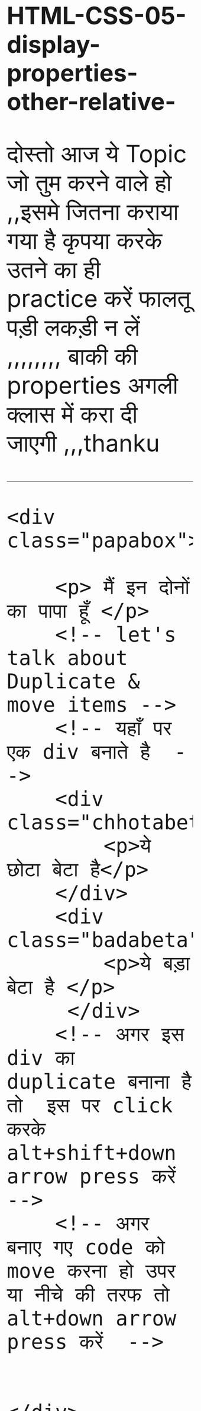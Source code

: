 # HTML-CSS-05-display-properties-other-relative-

दोस्तो आज ये Topic जो तुम करने वाले हो ,,इसमे जितना कराया गया है कृपया करके उतने का ही practice करें फालतू पड़ी लकड़ी न लें ,,,,,,,,
बाकी की properties अगली क्लास में करा दी जाएगी ,,,thanku    


------------------------------------------------------------------------------------------------------------------------------------
<!DOCTYPE html>
<html lang="en">

<head>
    <meta charset="UTF-8">
    <meta name="viewport" content="width=device-width, initial-scale=1.0">
    <title>size properties</title>
    <!-- <link rel="stylesheet" href="style.css"> -->
</head>

<body>

    <div class="papabox">

        <p> मैं इन दोनों का पापा हूँ </p>
        <!-- let's talk about Duplicate & move items -->
        <!-- यहाँ पर एक div बनाते है  -->
        <div class="chhotabeta">
            <p>ये छोटा बेटा है</p>
        </div>
        <div class="badabeta"> 
            <p>ये बड़ा बेटा है </p>
         </div>
        <!-- अगर इस div का duplicate बनाना है तो  इस पर click करके alt+shift+down arrow press करें  -->
        <!-- अगर बनाए गए code को move करना हो उपर या नीचे की तरफ तो alt+down arrow press करें  -->


    </div>



<style>




    /* यहाँ पर अब universal tag का use करके total body को style देंगे  */
    /* एक बात और बता देता हूँ की अगर आप code लिख रहें हो और line के बीच में हो , 
    तो ctrl+enter  से नीचे आ सकते  हो बिना line के break करे  */
    
    
    * {
        margin-top: 60px;
        font-size: 2rem;
    
    }
    
    .papabox {
        padding: 5px;
        background-color: rgb(156, 0, 0);
        height: 90vh;
        width: 100vw;
    }
    .papabox p{
        color: rgb(245, 237, 237);
        display: flex;
        justify-content: center;
    /* अरे भाई साहब आप सोच रहे होंगे की अब ये नया बवाल आ गया ,
    tnsn not चलो बताता हु की ये क्या है ,,,,,,,
    चलो मानते है की आपने कुछ content insert के लिए एक div बनाया , और inspect में जाके check करना की ,
    वो div तो पूरी width घेरता है भाई साहब अब और भी तो जनता बाट देख रही है क्या वो नहीं आ सकती उसके बगल में ,
    जी हा बिलकुल आ सकती है , ये जो जुगाड़ किया है इसी का ये ही तो काम है की एक ही line में content को store
    कर सके ;;;;;;;;; */
    
    
    }
    
    .chhotabeta {
        display: inline-block;
    /* ohhhhhhh hooooo अब ये क्या नया फंडा है बे ...........
    tnsn not ये भी बताता हु ,
    सोचो की एक बाप के 2 बेटे है 
    1. छोटा बेटा 
    2. बड़ा बेटा 
    अब दोनों को रहना है बाप के पास तो ,बाप जैसे रखेगा वैसे ही तो रहेंगे न ......
    बस फिर क्या हमने बस इनको ये बोला है की भाई लोग बाप की property चाहिए तो 
    line में खड़े हो जाओ और ये हो गए 
    पैसो का च्क्कर बाबू भैया ..........पैसो का चक्कर ..😂😂😂
    
    */
    
        margin: 20px;
        padding: 20px;
        background-color: aqua;
        border: 1px solid rgb(255, 255, 255);
        height: 30vh;
        /* अब तुम सोचो गे की vh क्या नयी चीज है , 
        "viewport height"
        चलो आज तुम्हें vh बताता हूँ ,
        
        मान लो की html body 100% है , और आप मोबाइल और अन्य devices में ये website run करोगे , 
        तो उस device के अनुसार content की height 20 % हो जाएगी , जो की overlape जैसी समस्या का समाधान है ;;;;
        चलो अब मैं तुम्हें इसकी width define करके दिखाता हूँ ; */
    
        width: 40vw;
        /* "viewsport width" */
        
    }
    .chhotabeta p{
        color: black;
    }
    
    
    .badabeta {
        display: inline-block ;
        margin: 20px;
        padding: 20px;
        background-color: rgb(208, 255, 0);
        border: 1px solid blue;
        height: 30vh;
        width: 40vw;
    }
    .badabeta p{
        color: black;
    }
    
    
    
</style>


</body>


</html>


------------------------------------------------------------------------------------------------------------
